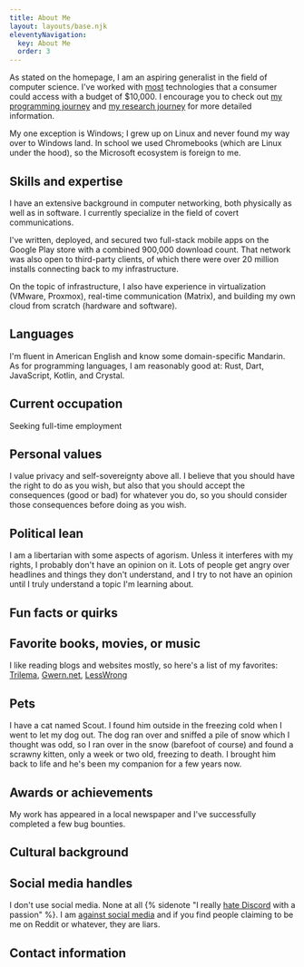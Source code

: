 ```yaml
---
title: About Me
layout: layouts/base.njk
eleventyNavigation:
  key: About Me
  order: 3
---
```

As stated on the homepage, I am an aspiring generalist in the field of computer science. I've worked with [most](/archive/2024/why-linux/) technologies that a consumer could access with a budget of $10,000. I encourage you to check out [my programming journey](/archive/2024/my-programming-journey) and [my research journey](archive/2024/my-research-journey) for more detailed information.

My one exception is Windows; I grew up on Linux and never found my way over to Windows land. In school we used Chromebooks (which are Linux under the hood), so the Microsoft ecosystem is foreign to me.

## Skills and expertise
I have an extensive background in computer networking, both physically as well as in software. I currently specialize in the field of covert communications.

I've written, deployed, and secured two full-stack mobile apps on the Google Play store with a combined 900,000 download count. That network was also open to third-party clients, of which there were over 20 million installs connecting back to my infrastructure.

On the topic of infrastructure, I also have experience in virtualization (VMware, Proxmox), real-time communication (Matrix), and building my own cloud from scratch (hardware and software).

## Languages
I'm fluent in American English and know some domain-specific Mandarin.
<br>As for programming languages, I am reasonably good at: Rust, Dart, JavaScript, Kotlin, and Crystal.

## Current occupation
Seeking full-time employment

## Personal values
I value privacy and self-sovereignty above all. I believe that you should have the right to do as you wish, but also that you should accept the consequences (good or bad) for whatever you do, so you should consider those consequences before doing as you wish.

## Political lean
I am a libertarian with some aspects of agorism. Unless it interferes with my rights, I probably don't have an opinion on it. Lots of people get angry over headlines and things they don't understand, and I try to not have an opinion until I truly understand a topic I'm learning about.

## Fun facts or quirks

## Favorite books, movies, or music
I like reading blogs and websites mostly, so here's a list of my favorites: [Trilema](https://trilema.com), [Gwern.net](https://gwern.net), [LessWrong](https://lesswrong.com)

## Pets
I have a cat named Scout. I found him outside in the freezing cold when I went to let my dog out. The dog ran over and sniffed a pile of snow which I thought was odd, so I ran over in the snow (barefoot of course) and found a scrawny kitten, only a week or two old, freezing to death. I brought him back to life and he's been my companion for a few years now.

## Awards or achievements
My work has appeared in a local newspaper and I've successfully completed a few bug bounties.

## Cultural background

## Social media handles
I don't use social media. None at all {% sidenote "I really [hate Discord](/archive/2024/the-tragedy-of-discord) with a passion" %}. I am [against social media](/archive/2024/against-social-media) and if you find people claiming to be me on Reddit or whatever, they are liars.

## Contact information
